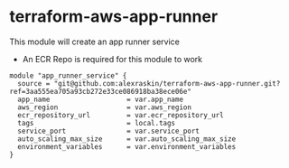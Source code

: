 # terraform-aws-app-runner

This module will create an app runner service

- An ECR Repo is required for this module to work

```hlc
module "app_runner_service" {
  source = "git@github.com:alexraskin/terraform-aws-app-runner.git?ref=3aa555ea705a93cb272e33ce086918ba38ece06e"
  app_name                   = var.app_name
  aws_region                 = var.aws_region
  ecr_repository_url         = var.ecr_repository_url
  tags                       = local.tags
  service_port               = var.service_port
  auto_scaling_max_size      = var.auto_scaling_max_size
  environment_variables      = var.environment_variables
}
```